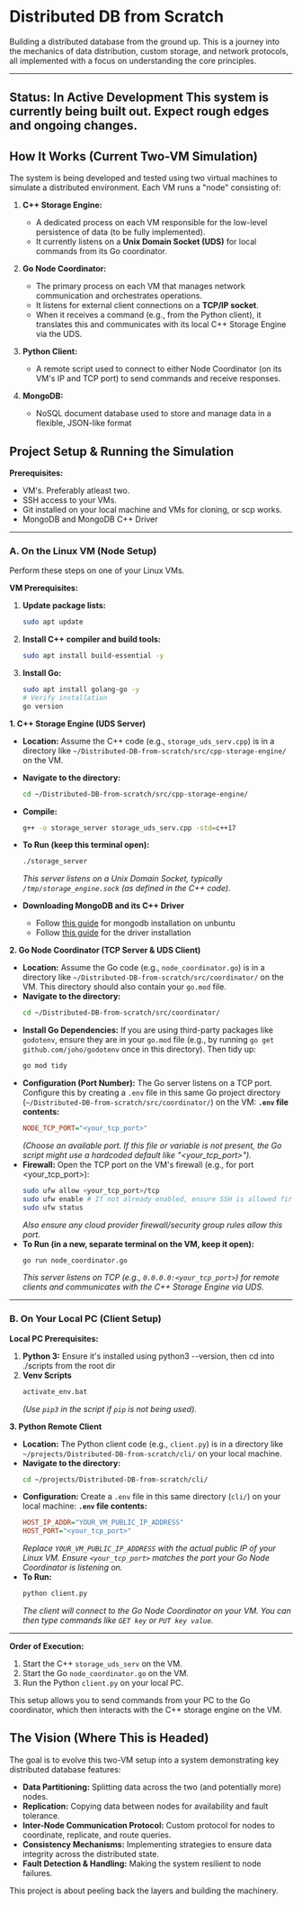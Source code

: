# Distributed DB from Scratch

Building a distributed database from the ground up. This is a journey into the mechanics of data distribution, custom storage, and network protocols, all implemented with a focus on understanding the core principles.

---
**Status: In Active Development**
This system is currently being built out. Expect rough edges and ongoing changes.
---

## How It Works (Current Two-VM Simulation)

The system is being developed and tested using two virtual machines to simulate a distributed environment. Each VM runs a "node" consisting of:

1.  **C++ Storage Engine:**
    * A dedicated process on each VM responsible for the low-level persistence of data (to be fully implemented).
    * It currently listens on a **Unix Domain Socket (UDS)** for local commands from its Go coordinator.

2.  **Go Node Coordinator:**
    * The primary process on each VM that manages network communication and orchestrates operations.
    * It listens for external client connections on a **TCP/IP socket**.
    * When it receives a command (e.g., from the Python client), it translates this and communicates with its local C++ Storage Engine via the UDS.

3.  **Python Client:**
    * A remote script used to connect to either Node Coordinator (on its VM's IP and TCP port) to send commands and receive responses.

4. **MongoDB:**
    * NoSQL document database used to store and manage data in a flexible, JSON-like format


## Project Setup & Running the Simulation

**Prerequisites:**
* VM's. Preferably atleast two.
* SSH access to your VMs.
* Git installed on your local machine and VMs for cloning, or scp works.
* MongoDB and MongoDB C++ Driver

---
### A. On the Linux VM (Node Setup)

Perform these steps on one of your Linux VMs.

**VM Prerequisites:**

1.  **Update package lists:**
    ```bash
    sudo apt update
    ```
2.  **Install C++ compiler and build tools:**
    ```bash
    sudo apt install build-essential -y
    ```
3.  **Install Go:**
    ```bash
    sudo apt install golang-go -y
    # Verify installation
    go version
    ```

**1. C++ Storage Engine (UDS Server)**

* **Location:** Assume the C++ code (e.g., `storage_uds_serv.cpp`) is in a directory like `~/Distributed-DB-from-scratch/src/cpp-storage-engine/` on the VM.
* **Navigate to the directory:**
    ```bash
    cd ~/Distributed-DB-from-scratch/src/cpp-storage-engine/ 
    ```
* **Compile:**
    ```bash
    g++ -o storage_server storage_uds_serv.cpp -std=c++17
    ```
* **To Run (keep this terminal open):**
    ```bash
    ./storage_server
    ```
    *This server listens on a Unix Domain Socket, typically `/tmp/storage_engine.sock` (as defined in the C++ code).*

* **Downloading MongoDB and its C++ Driver**
    * Follow [this guide](https://www.mongodb.com/docs/manual/tutorial/install-mongodb-on-ubuntu/#std-label-install-mdb-community-ubuntu) for mongodb installation on unbuntu 
    * Follow [this guide](https://www.mongodb.com/docs/languages/cpp/cpp-driver/current/get-started/) for the driver installation

**2. Go Node Coordinator (TCP Server & UDS Client)**

* **Location:** Assume the Go code (e.g., `node_coordinator.go`) is in a directory like `~/Distributed-DB-from-scratch/src/coordinator/` on the VM. This directory should also contain your `go.mod` file.
* **Navigate to the directory:**
    ```bash
    cd ~/Distributed-DB-from-scratch/src/coordinator/
    ```
* **Install Go Dependencies:** If you are using third-party packages like `godotenv`, ensure they are in your `go.mod` file (e.g., by running `go get github.com/joho/godotenv` once in this directory). Then tidy up:
    ```bash
    go mod tidy
    ```
* **Configuration (Port Number):**
    The Go server listens on a TCP port. Configure this by creating a `.env` file in this same Go project directory (`~/Distributed-DB-from-scratch/src/coordinator/`) on the VM:
    **`.env` file contents:**
    ```ini
    NODE_TCP_PORT="<your_tcp_port>" 
    ```
    *(Choose an available port. If this file or variable is not present, the Go script might use a hardcoded default like "<your_tcp_port>").*
* **Firewall:** Open the TCP port on the VM's firewall (e.g., for port <your_tcp_port>):
    ```bash
    sudo ufw allow <your_tcp_port>/tcp
    sudo ufw enable # If not already enabled, ensure SSH is allowed first (sudo ufw allow ssh), don't forget to ensure ssh port is still open
    sudo ufw status
    ```
    *Also ensure any cloud provider firewall/security group rules allow this port.*
* **To Run (in a new, separate terminal on the VM, keep it open):**
    ```bash
    go run node_coordinator.go
    ```
    *This server listens on TCP (e.g., `0.0.0.0:<your_tcp_port>`) for remote clients and communicates with the C++ Storage Engine via UDS.*

---
### B. On Your Local PC (Client Setup)

**Local PC Prerequisites:**

1.  **Python 3:** Ensure it's installed using python3 --version, then cd into ./scripts from the root dir
2.  **Venv Scripts**
    ```bash
    activate_env.bat
    ```
    *(Use `pip3` in the script if `pip` is not being used).*

**3. Python Remote Client**

* **Location:** The Python client code (e.g., `client.py`) is in a directory like `~/projects/Distributed-DB-from-scratch/cli/` on your local machine.
* **Navigate to the directory:**
    ```bash
    cd ~/projects/Distributed-DB-from-scratch/cli/
    ```
* **Configuration:** Create a `.env` file in this same directory (`cli/`) on your local machine:
    **`.env` file contents:**
    ```ini
    HOST_IP_ADDR="YOUR_VM_PUBLIC_IP_ADDRESS"
    HOST_PORT="<your_tcp_port>" 
    ```
    *Replace `YOUR_VM_PUBLIC_IP_ADDRESS` with the actual public IP of your Linux VM.*
    *Ensure `<your_tcp_port>` matches the port your Go Node Coordinator is listening on.*
* **To Run:**
    ```bash
    python client.py
    ```
    *The client will connect to the Go Node Coordinator on your VM. You can then type commands like `GET key` or `PUT key value`.*

---
**Order of Execution:**
1.  Start the C++ `storage_uds_serv` on the VM.
2.  Start the Go `node_coordinator.go` on the VM.
3.  Run the Python `client.py` on your local PC.

This setup allows you to send commands from your PC to the Go coordinator, which then interacts with the C++ storage engine on the VM.

## The Vision (Where This is Headed)

The goal is to evolve this two-VM setup into a system demonstrating key distributed database features:

* **Data Partitioning:** Splitting data across the two (and potentially more) nodes.
* **Replication:** Copying data between nodes for availability and fault tolerance.
* **Inter-Node Communication Protocol:** Custom protocol for nodes to coordinate, replicate, and route queries.
* **Consistency Mechanisms:** Implementing strategies to ensure data integrity across the distributed state.
* **Fault Detection & Handling:** Making the system resilient to node failures.

This project is about peeling back the layers and building the machinery.